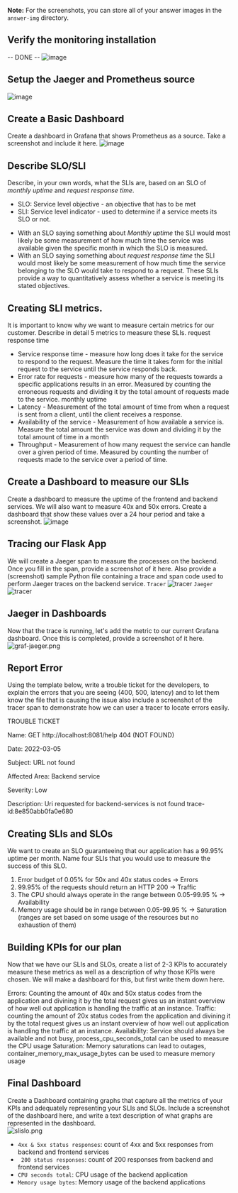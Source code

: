 **Note:** For the screenshots, you can store all of your answer images in the `answer-img` directory.

## Verify the monitoring installation
-- DONE --
![image](answer-img/pods_n_scvs.png)
## Setup the Jaeger and Prometheus source
![image](answer-img/login.png)
## Create a Basic Dashboard
 Create a dashboard in Grafana that shows Prometheus as a source. Take a screenshot and include it here.
![image](answer-img/prometheus.png)

## Describe SLO/SLI
Describe, in your own words, what the SLIs are, based on an SLO of *monthly uptime* and *request response time*.
* SLO: Service level objective - an objective that has to be met
* SLI: Service level indicator - used to determine if a service meets its SLO or not. 

- With an SLO saying something about *Monthly uptime* the SLI would most likely be some measurement
of how much time the service was available given the specific month in which the SLO is measured.
- With an SLO saying something about *request response time* the SLI would most likely be some measurement
of how much time the service belonging to the SLO would take to respond to a request.
These SLIs provide a way to quantitatively assess whether a service is meeting its stated objectives.

## Creating SLI metrics.
It is important to know why we want to measure certain metrics for our customer. Describe in detail 5 metrics to measure these SLIs. 
request response time 

* Service response time - measure how long does it take for the service to respond to the request. Measure the time it 
takes form for the initial request to the service until the service responds back.  
* Error rate for requests - measure how many of the requests towards a specific applications results in an error. Measured
by counting the erroneous requests and dividing it by the total amount of requests made to the service. 
monthly uptime
* Latency - Measurement of the total amount of time from when a request is sent from a client, until the client receives a response.
* Availability of the service - Measurement of how available a service is. Measure the total amount the service was down and dividing it by the total amount of time in a month
* Throughput - Measurement of how many request the service can handle over a given period of time. Measured by counting the number of requests
made to the service over a period of time.

## Create a Dashboard to measure our SLIs
Create a dashboard to measure the uptime of the frontend and backend services.
We will also want to measure 40x and 50x errors.
Create a dashboard that show these values over a 24 hour period and take a screenshot.
![image](answer-img/errors.png)


## Tracing our Flask App
We will create a Jaeger span to measure the processes on the backend.
Once you fill in the span, provide a screenshot of it here. 
Also provide a (screenshot) sample Python file containing a 
trace and span code used to perform Jaeger traces on the backend service.
`Tracer`
![tracer](answer-img/tracer.png)
`Jaeger`
![tracer](answer-img/jaeger.png)

## Jaeger in Dashboards
Now that the trace is running, let's add the metric to our current
Grafana dashboard. 
Once this is completed, provide a screenshot of it here.
![graf-jaeger.png](answer-img/graf-jaeger.png)

## Report Error
Using the template below, write a trouble ticket for the developers, to explain the errors that you are seeing
(400, 500, latency) and to let them know the file that is causing the issue also include a screenshot of the tracer span 
to demonstrate how we can user a tracer to locate errors easily.

TROUBLE TICKET

Name: GET http://localhost:8081/help 404 (NOT FOUND)

Date: 2022-03-05

Subject: URL not found

Affected Area: Backend service

Severity: Low

Description: Uri requested for backend-services is not found trace-id:8e850abb0fa0e680

## Creating SLIs and SLOs
We want to create an SLO guaranteeing that our application has a 99.95% uptime per month.
Name four SLIs that you would use to measure the success of this SLO.

1. Error budget of 0.05% for 50x and 40x status codes -> Errors
2. 99.95% of the requests should return an HTTP 200 -> Traffic
3. The CPU should always operate in the range between 0.05-99.95 % -> Availability
2. Memory usage should be in range between 0.05-99.95 % -> Saturation
(ranges are set based on some usage of the resources but no exhaustion of them)

## Building KPIs for our plan
Now that we have our SLIs and SLOs, create a list of 2-3 KPIs to accurately measure these metrics as well as
a description of why those KPIs were chosen. We will make a dashboard for this, but first write them down here.

Errors: Counting the amount of 40x and 50x status codes from the application and divining it by the total request gives us an instant overview of 
how well out application is handling the traffic at an instance.
Traffic: counting the amount of 20x status codes from the application and divining it by the total request gives us an instant overview of 
how well out application is handling the traffic at an instance.
Availability: Service should always be available and not busy, process_cpu_seconds_total can be used to measure the CPU usage
Saturation:  Memory saturations can lead to outages, container_memory_max_usage_bytes can be used to measure memory usage


## Final Dashboard
Create a Dashboard containing graphs that capture all the metrics of your KPIs and adequately representing
your SLIs and SLOs. Include a screenshot of the dashboard here, and write a text description of what graphs
are represented in the dashboard.  
![slislo.png](answer-img/slislo.png)

* `4xx & 5xx status responses`: count of 4xx and 5xx responses from backend and frontend services
* ` 200 status responses`: count of 200 responses from backend and frontend services 
* `CPU seconds total`: CPU usage of the backend application
* `Memory usage bytes`: Memory usage of the backend applications